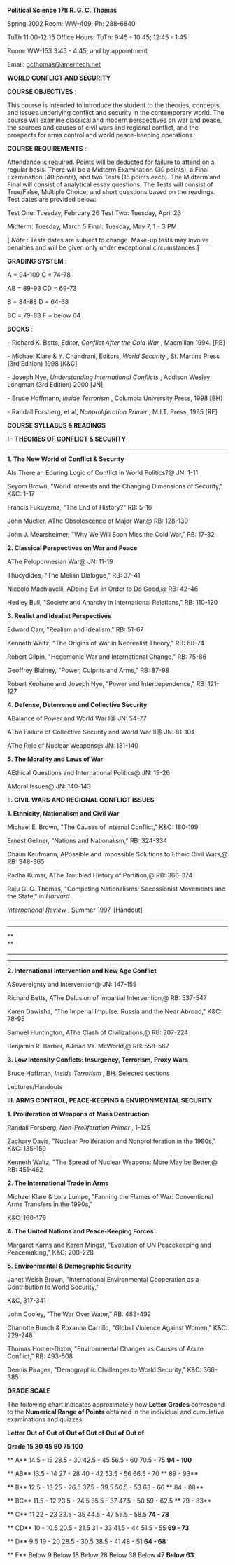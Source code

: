 **Political Science 178 R. G. C. Thomas**

Spring 2002 Room: WW-409; Ph: 288-6840

TuTh 11:00-12:15 Office Hours: TuTh: 9:45 - 10:45; 12:45 - 1:45

Room: WW-153 3:45 \- 4:45; and by appointment

Email: gcthomas@ameritech.net



**WORLD CONFLICT AND SECURITY**





**COURSE OBJECTIVES** :



This course is intended to introduce the student to the theories, concepts,
and issues underlying conflict and security in the contemporary world. The
course will examine classical and modern perspectives on war and peace, the
sources and causes of civil wars and regional conflict, and the prospects for
arms control and world peace-keeping operations.





**COURSE REQUIREMENTS** :



Attendance is required. Points will be deducted for failure to attend on a
regular basis. There will be a Midterm Examination (30 points), a Final
Examination (40 points), and two Tests (15 points each). The Midterm and Final
will consist of analytical essay questions. The Tests will consist of
True/False, Multiple Choice, and short questions based on the readings. Test
dates are provided below:



Test One: Tuesday, February 26 Test Two: Tuesday, April 23

Midterm: Tuesday, March 5 Final: Tuesday, May 7, 1 \- 3 PM



[ _Note_ : Tests dates are subject to change. Make-up tests may involve
penalties and will be given only under exceptional circumstances.]





**GRADING SYSTEM** :



A = 94-100 C = 74-78

AB = 89-93 CD = 69-73

B = 84-88 D = 64-68

BC = 79-83 F = below 64





**BOOKS** :



\- Richard K. Betts, Editor, _Conflict After the Cold War_ , Macmillan 1994.
[RB]

\- Michael Klare & Y. Chandrani, Editors, _World Security_ , St. Martins Press
(3rd Edition) 1998 [K&C]

\- Joseph Nye, _Understanding International Conflicts_ , Addison Wesley
Longman (3rd Edition) 2000 [JN]

\- Bruce Hoffmann, _Inside Terrorism_ , Columbia University Press, 1998 [BH}

\- Randall Forsberg, et al, _Nonproliferation Primer_ , M.I.T. Press, 1995
[RF]



  









**COURSE SYLLABUS & READINGS**



**I \- THEORIES OF CONFLICT & SECURITY**



** **

**1. The New World of Conflict & Security**

AIs There an Eduring Logic of Conflict in World Politics?@ JN: 1-11

Seyom Brown, "World Interests and the Changing Dimensions of Security," K&C:
1-17

Francis Fukuyama, "The End of History?" RB: 5-16

John Mueller, AThe Obsolescence of Major War,@ RB: 128-139

John J. Mearsheimer, "Why We Will Soon Miss the Cold War," RB: 17-32



**2. Classical Perspectives on War and Peace**

AThe Peloponnesian War@ JN: 11-19

Thucydides, "The Melian Dialogue," RB: 37-41

Niccolo Machiavelli, ADoing Evil in Order to Do Good,@ RB: 42-46

Hedley Bull, "Society and Anarchy in International Relations," RB: 110-120



**3. Realist and Idealist Perspectives**

Edward Carr, "Realism and Idealism," RB: 51-67

Kenneth Waltz, "The Origins of War in Neorealist Theory," RB: 68-74

Robert Gilpin, "Hegemonic War and International Change," RB: 75-86

Geoffrey Blainey, "Power, Culprits and Arms," RB: 87-98

Robert Keohane and Joseph Nye, "Power and Interdependence," RB: 121-127



**4. Defense, Deterrence and Collective Security**

ABalance of Power and World War I@ JN: 54-77

AThe Failure of Collective Security and World War II@ JN: 81-104

AThe Role of Nuclear Weapons@ JN: 131-140



**5. The Morality and Laws of War**

AEthical Questions and International Politics@ JN: 19-26

AMoral Issues@ JN: 140-143









**II. CIVIL WARS AND REGIONAL CONFLICT ISSUES**



**1. Ethnicity, Nationalism and Civil War**

Michael E. Brown, "The Causes of Internal Conflict," K&C: 180-199

Ernest Gellner, "Nations and Nationalism," RB: 324-334

Chaim Kaufmann, APossible and Impossible Solutions to Ethnic Civil Wars,@ RB:
348-365

Radha Kumar, AThe Troubled History of Partition,@ RB: 366-374

Raju G. C. Thomas, "Competing Nationalisms: Secessionist Movements and the
State," in _Harvard_

_International Review_ , Summer 1997. [Handout]



** **

** **

**  
**

** **

** **

**2. International Intervention and New Age Conflict**

ASovereignty and Intervention@ JN: 147-155

Richard Betts, AThe Delusion of Impartial Intervention,@ RB: 537-547

Karen Dawisha, "The Imperial Impulse: Russia and the Near Abroad," K&C: 78-95

Samuel Huntington, AThe Clash of Civilizations,@ RB: 207-224

Benjamin R. Barber, AJihad Vs. McWorld,@ RB: 558-567



**3\. Low Intensity Conflcts: Insurgency, Terrorism, Proxy Wars**

Bruce Hoffman, _Inside Terrorism_ , BH: Selected sections

Lectures/Handouts







**III. ARMS CONTROL, PEACE-KEEPING & ENVIRONMENTAL SECURITY**



**1. Proliferation of Weapons of Mass Destruction**

Randall Forsberg, _Non-Proliferation Primer_ , 1-125

Zachary Davis, "Nuclear Proliferation and Nonproliferation in the 1990s," K&C:
135-159

Kenneth Waltz, "The Spread of Nuclear Weapons: More May be Better,@ RB:
451-462



**2. The International Trade in Arms**

Michael Klare & Lora Lumpe, "Fanning the Flames of War: Conventional Arms
Transfers in the 1990s,"

K&C: 160-179



**4. The United Nations and Peace-Keeping Forces**

Margaret Karns and Karen Mingst, "Evolution of UN Peacekeeping and
Peacemaking," K&C: 200-228



**5. Environmental & Demographic Security**

Janet Welsh Brown, "International Environmental Cooperation as a Contribution
to World Security,"

K&C, 317-341

John Cooley, "The War Over Water," RB: 483-492

Charlotte Bunch & Roxanna Carrillo, "Global Violence Against Women," K&C:
229-248

Thomas Homer-Dixon, "Environmental Changes as Causes of Acute Conflict," RB:
493-508

Dennis Pirages, "Demographic Challenges to World Security," K&C: 366-385

  





**GRADE SCALE**





The following chart indicates approximately how **Letter Grades** correspond
to the **Numerical Range of Points** obtained in the individual and cumulative
examinations and quizzes.







**Letter Out of Out of Out of Out of Out of  Out of**

**Grade 15 30 45 60 75 100**





** A** 14.5 - 15 28.5 \- 30 42.5 - 45 56.5 - 60 70.5 - 75 **94 - 100**





** AB** 13.5 - 14 27 - 28 40 \- 42 53.5 \- 56 66.5 - 70 ** 89 - 93**





** B** 12.5 - 13 25 \- 26.5 37.5 - 39.5 50.5 - 53 63 - 66 ** 84 - 88**





** BC** 11.5 - 12 23.5 \- 24.5 35.5 - 37 47.5 - 50 59 - 62.5 ** 79 - 83**





** C** 11 22 - 23 33.5 \- 35 44.5 - 47 55.5 - 58.5 **74 - 78**





** CD** 10 - 10.5 20.5 \- 21.5 31 - 33 41.5 \- 44 51.5 - 55 **69 - 73**





** D** 9.5 19 - 20 28.5 \- 30.5 38.5 - 41 48 - 51 **64 - 68**





** F** Below 9 Below 18 Below 28 Below 38 Below 47 **Below 63**









